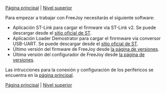 

[Página principal](../README.md) | [Nivel superior](../README.md)

Para empezar a trabajar con FreeJoy necesitarás el siguiente software:

* Aplicación ST-Link para cargar el firmware via ST-Link v2. Se puede descargar desde el [sitio oficial de ST](https://www.st.com/en/development-tools/stsw-link004.html).
* Aplicación Loader Demostrator para cargar el finrmware via conversor USB-UART. Se puede descargar desde el [sitio oficial de ST](https://www.st.com/en/development-tools/flasher-stm32.html).
* Último versión del firmware de FreeJoy desde [la página de versiones](https://github.com/FreeJoy-Team/FreeJoy/releases).
* Última versión del configurador de FreeJoy desde [la página de versiones](https://github.com/FreeJoy-Team/FreeJoyConfiguratorQt/releases).

Las intrucciones para la conexión y configuración de los perifericos se encuentra en la [página principal](../README.md).

[Página principal](../README.md) | [Nivel superior](../README.md)


